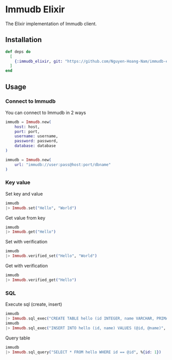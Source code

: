 # Immudb Elixir

The Elixir implementation of Immudb client.

## Installation

```elixir
def deps do
  [
    {:immudb_elixir, git: "https://github.com/Nguyen-Hoang-Nam/immudb-elixir.git"}
  ]
end
```

## Usage

### Connect to Immudb

You can connect to Immudb in 2 ways

```elixir
immudb = Immudb.new(
    host: host,
    port: port,
    username: username,
    password: password,
    database: database
)
```

```elixir
immudb = Immudb.new(
    url: "immudb://user:pass@host:port/dbname"
)
```

### Key value

Set key and value

```elixir
immudb
|> Immudb.set("Hello", "World")
```

Get value from key

```elixir
immudb
|> Immudb.get("Hello")
```

Set with verification

```elixir
immudb
|> Immudb.verified_set("Hello", "World")
```

Get with verification

```elixir
immudb
|> Immudb.verified_get("Hello")
```

### SQL

Execute sql (create, insert)

```elixir
immudb
|> Immudb.sql_exec("CREATE TABLE hello (id INTEGER, name VARCHAR, PRIMARY KEY id)")
immudb
|> Immudb.sql_exec("INSERT INTO hello (id, name) VALUES (@id, @name)", %{id: 1, name: "World"})
```

Query table

```elixir
immudb
|> Immudb.sql_query("SELECT * FROM hello WHERE id == @id", %{id: 1})
```
